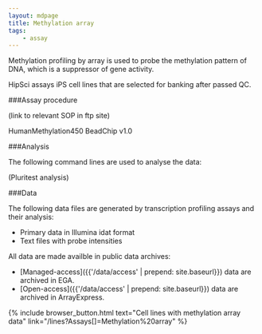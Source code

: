 ```yaml
---
layout: mdpage
title: Methylation array
tags:
    - assay
---
```


Methylation profiling by array is used to probe the methylation pattern of DNA, which is a suppressor of gene activity.

HipSci assays iPS cell lines that are selected for banking after passed QC.

###Assay procedure

(link to relevant SOP in ftp site)

HumanMethylation450 BeadChip v1.0

###Analysis

The following command lines are used to analyse the data:

(Pluritest analysis)

###Data

The following data files are generated by transcription profiling assays and their analysis:

*   Primary data in Illumina idat format
*   Text files with probe intensities

All data are made availble in public data archives:

*   [Managed-access]({{'/data/access' | prepend: site.baseurl}}) data are archived in EGA.
*   [Open-access]({{'/data/access' | prepend: site.baseurl}}) data are archived in ArrayExpress.

{% include browser_button.html text="Cell lines with methylation array data" link="/lines?Assays[]=Methylation%20array" %}

